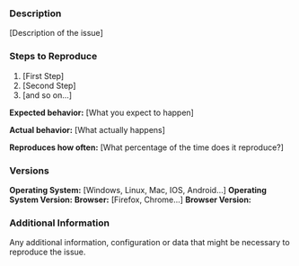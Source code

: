 <!--

Have you read OneStoops Code of Conduct? By filing an Issue, you are expected to comply with it, including treating everyone with respect: https://github.com/OneStoop/os-ui/blob/master/CODE_OF_CONDUCT.md

-->

### Description

[Description of the issue]

### Steps to Reproduce

1. [First Step]
2. [Second Step]
3. [and so on...]

**Expected behavior:** [What you expect to happen]

**Actual behavior:** [What actually happens]

**Reproduces how often:** [What percentage of the time does it reproduce?]

### Versions

**Operating System:** [Windows, Linux, Mac, IOS, Android...]
**Operating System Version:**
**Browser:** [Firefox, Chrome...]
**Browser Version:**

### Additional Information

Any additional information, configuration or data that might be necessary to reproduce the issue.

